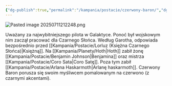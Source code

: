 ```yaml
---
{"dg-publish":true,"permalink":"/kampania/postacie/czerwony-baron/","dgPassFrontmatter":true}
---
```


![Pasted image 20250711212248.png](/img/user/Pasted%20image%2020250711212248.png)

Uważany za najwybitniejszego pilota w Galaktyce. Ponoć był wojskowym nim zaczął pracować dla Czarnego Słońca. Według Garotha, odpowiada bezpośrednio przed [[Kampania/Postacie/Lorluz (Księżna Czarnego Słońca)\|Księżną]].
Na [[Kampania/Planety/Hoth\|Hoth]] zabił żonę [[Kampania/Postacie/Benjamin Johnson\|Benjamina]] oraz mistrza [[Kampania/Postacie/Coro Sata\|Coro Satę]]. Poza tym zabił [[Kampania/Postacie/Arlana Haskarmoth\|Arlanę haskarmoth]].
Czerwony Baron porusza się swoim myśliwcem pomalowanym na czerwono (z czarnymi akcentami).